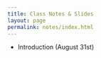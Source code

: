 ```yaml
---
title: Class Notes & Slides
layout: page
permalink: notes/index.html
---
```


* Introduction (August 31st)

